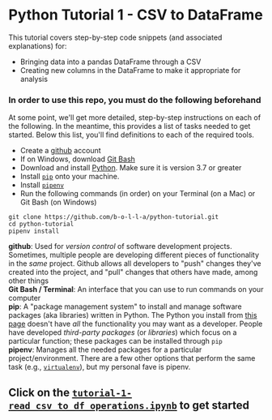 # Python Tutorial 1 - CSV to DataFrame
This tutorial covers step-by-step code snippets (and associated explanations) for: 

- Bringing data into a pandas DataFrame through a CSV
- Creating new columns in the DataFrame to make it appropriate for analysis

### In order to use this repo, you must do the following beforehand
At some point, we'll get more detailed, step-by-step instructions on each of the following. In the meantime, this provides a list of tasks needed to get started. Below this list, you'll find definitions to each of the required tools.

- Create a [github](https://github.com/) account
- If on Windows, download [Git Bash](https://gitforwindows.org/)
- Download and install [Python](https://www.python.org/downloads/). Make sure it is version 3.7 or greater
- Install [`pip`](https://pip.pypa.io/en/stable/installing/) onto your machine.
- Install [`pipenv`](https://pipenv.kennethreitz.org/en/latest/install/#installing-pipenv) 
- Run the following commands (in order) on your Terminal (on a Mac) or Git Bash (on Windows)

```
git clone https://github.com/b-o-l-l-a/python-tutorial.git
cd python-tutorial
pipenv install
```

**github**: Used for _version control_ of software development projects. Sometimes, multiple people are developing different pieces of functionality in the _same_ project. Github allows all developers to "push" changes they've created into the project, and "pull" changes that others have made, among other things
<br/>**Git Bash / Terminal**: An interface that you can use to run commands on your computer
<br/>**pip**: A "package management system" to install and manage software packages (aka libraries) written in Python. The Python you install from [this page](https://www.python.org/downloads/) doesn't have _all_ the functionality you may want as a developer. People have developed _third-party packages_ (or _libraries_) which focus on a particular function; these packages can be installed through `pip`
<br/>**pipenv**: Manages all the needed packages for a particular project/environment. There are a few other options that perform the same task (e.g., [`virtualenv`](https://virtualenv.pypa.io/en/latest/)), but my personal fave is pipenv.

## Click on the [`tutorial-1-read_csv_to_df_operations.ipynb`](https://github.com/b-o-l-l-a/python-tutorial/blob/step-1-csv/tutorial-1-read_csv_to_df_operations.ipynb) to get started
